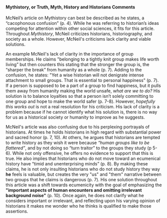 #### Mythistory, or Truth, Myth, History and Historians Comments

 McNeil’s article on Mythistory can best be described as he states, a “cacophonous confusion” (p. 4). While he was referring to historian’s ideas competing for attention within other social sciences, it fits for this article. Throughout _Mythistory_, McNeil criticizes historians, historiography, and society as a whole. However, McNeil's criticisms lack clarity and viable solutions. 

 An example McNeil's lack of clarity in the importance of group memberships. He claims "belonging to a tightly knit group makes life worth living” but then counters this stating that the stronger the group is, the “sharper the break” from humanity as a whole (p. 7). Adding to the confusion, he states: "Yet a wise historian will not denigrate intense attachment to small groups. That is essential to personal happiness" (p. 7). If a person is supposed to be a part of a group to find happiness, but it pulls them away from humanity making the world unsafe, _what are we to do?_ His solution is to balance loyalties so that a person isn’t solely committing to one group and hope to make the world safer (p. 7-8). However, _hopefully this works out_ is not a real resolution for his criticism. His lack of clarity is a problem because if he cannot identify what his solution is, there is no way for us as a historical society or humanity to improve as he suggests. 

 McNeil's article was also confusing due to his perplexing portrayals of historians. At times he holds historians in high regard with substantial power and sacred honor (p. 7, 10).  At others, he argues that historians are tempted to write history as they wish it were because _“human groups like to be flattered”_, and by not doing so “turn traitor” to the groups they study (p 5-6). While not only offensive, he offers no evidence to support that this is true. He also implies that historians who do not move toward an ecumenical history have “timid and unenterprising minds” (p. 8). By making these claims, he is not only insulting historians who do not study history they way **he** feels is valuable, but creates the very "us" and "them" narrative between two groups that he claims is dangerous (p. 7). His one solution throughout this article was a shift towards ecumenicity with the goal of emphasizing the **"important aspects of human encounters and omitting irrelevant background noise"** (p. 10). Once again, he does not clarify what he considers important or irrelevant, and reflecting upon his varying opinion of historians it makes me wonder who he thinks is qualified to make those assertions. 
